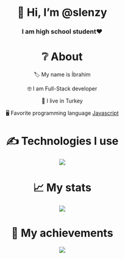 <div align="center">
<h1> 👋 Hi, I’m @slenzy </h1>
<h3> I am high school student❤ </h3>
  
<h1> ❔ About </h1>
  <p> 🏷️ My name is İbrahim </p>
  <p> 🤓 I am Full-Stack developer </p>
  <p> 🎌 I live in Turkey </p>
  <p> 🖥️ Favorite programming language <a href="https://tr.wikipedia.org/wiki/JavaScript"> Javascript </a> </p>


<h1> ✍ Technologies I use </h1>
<img src="https://skillicons.dev/icons?i=js,html,css,tailwind&theme=dark" />

<h1> 📈 My stats </h1>
<img src="https://github-readme-stats.vercel.app/api?username=SlenzyCode&show_icons=true&theme=dark" />

<h1> 💎 My achievements </h1>
<img src="https://github-profile-trophy.vercel.app/?username=SlenzyCode&theme=onedark" />
